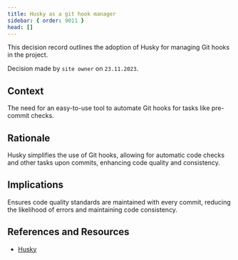 ```yaml
---
title: Husky as a git hook manager
sidebar: { order: 9011 }
head: []
---
```


This decision record outlines the adoption of Husky for managing Git hooks in the project.

Decision made by `site owner` on `23.11.2023`.

## Context

The need for an easy-to-use tool to automate Git hooks for tasks like pre-commit checks.

## Rationale

Husky simplifies the use of Git hooks, allowing for automatic code checks and other tasks upon commits, enhancing code quality and consistency.

## Implications

Ensures code quality standards are maintained with every commit, reducing the likelihood of errors and maintaining code consistency.

## References and Resources

- [Husky](https://typicode.github.io/husky/)

